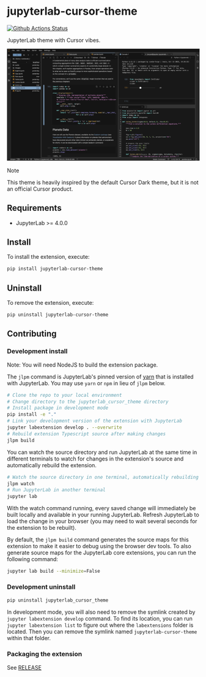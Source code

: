# jupyterlab-cursor-theme

[![Github Actions Status](https://github.com/jtpio/jupyterlab-cursor-theme/workflows/Build/badge.svg)](https://github.com/jtpio/jupyterlab-cursor-theme/actions/workflows/build.yml)

JupyterLab theme with Cursor vibes.

![a screenshot of the JupyterLab Cursor theme](./screenshot.png)

> [!NOTE]
> This theme is heavily inspired by the default Cursor Dark theme, but it is not an official Cursor product.

## Requirements

- JupyterLab >= 4.0.0

## Install

To install the extension, execute:

```bash
pip install jupyterlab-cursor-theme
```

## Uninstall

To remove the extension, execute:

```bash
pip uninstall jupyterlab-cursor-theme
```

## Contributing

### Development install

Note: You will need NodeJS to build the extension package.

The `jlpm` command is JupyterLab's pinned version of
[yarn](https://yarnpkg.com/) that is installed with JupyterLab. You may use
`yarn` or `npm` in lieu of `jlpm` below.

```bash
# Clone the repo to your local environment
# Change directory to the jupyterlab_cursor_theme directory
# Install package in development mode
pip install -e "."
# Link your development version of the extension with JupyterLab
jupyter labextension develop . --overwrite
# Rebuild extension Typescript source after making changes
jlpm build
```

You can watch the source directory and run JupyterLab at the same time in different terminals to watch for changes in the extension's source and automatically rebuild the extension.

```bash
# Watch the source directory in one terminal, automatically rebuilding when needed
jlpm watch
# Run JupyterLab in another terminal
jupyter lab
```

With the watch command running, every saved change will immediately be built locally and available in your running JupyterLab. Refresh JupyterLab to load the change in your browser (you may need to wait several seconds for the extension to be rebuilt).

By default, the `jlpm build` command generates the source maps for this extension to make it easier to debug using the browser dev tools. To also generate source maps for the JupyterLab core extensions, you can run the following command:

```bash
jupyter lab build --minimize=False
```

### Development uninstall

```bash
pip uninstall jupyterlab_cursor_theme
```

In development mode, you will also need to remove the symlink created by `jupyter labextension develop`
command. To find its location, you can run `jupyter labextension list` to figure out where the `labextensions`
folder is located. Then you can remove the symlink named `jupyterlab-cursor-theme` within that folder.

### Packaging the extension

See [RELEASE](RELEASE.md)
